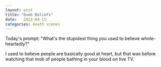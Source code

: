 ```yaml
---
layout: post
title: "Dumb Beliefs"
date:   2022-04-15
categories: death scenes
---
```

Today's prompt: "What's the stupidest thing you used to believe whole-heartedly?"

I used to believe people are basically good at heart, but that was before watching that mob of people bathing in your blood on live TV. 
